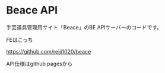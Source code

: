 # Beace API

手芸道具管理用サイト「Beace」のBE APIサーバーのコードです。

FEはこっち

https://github.com/reiji1020/beace

API仕様はgithub pagesから
